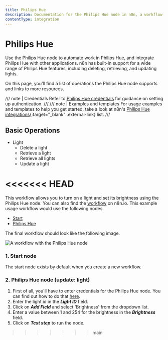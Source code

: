 ```yaml
---
title: Philips Hue
description: Documentation for the Philips Hue node in n8n, a workflow automation platform. Includes details of operations and configuration, and links to examples and credentials information.
contentType: integration
---
```


# Philips Hue

Use the Philips Hue node to automate work in Philips Hue, and integrate Philips Hue with other applications. n8n has built-in support for a wide range of Philips Hue features, including deleting, retrieving, and updating lights. 

On this page, you'll find a list of operations the Philips Hue node supports and links to more resources.

/// note | Credentials
Refer to [Philips Hue credentials](/integrations/builtin/credentials/philipshue/) for guidance on setting up authentication. 
///
/// note | Examples and templates
For usage examples and templates to help you get started, take a look at n8n's [Philips Hue integrations](https://n8n.io/integrations/philips-hue/){:target="_blank" .external-link} list.
///

## Basic Operations

* Light
    * Delete a light
    * Retrieve a light
    * Retrieve all lights
    * Update a light



<<<<<<< HEAD
=======
This workflow allows you to turn on a light and set its brightness using the Philips Hue node. You can also find the [workflow](https://n8n.io/workflows/666) on n8n.io. This example usage workflow would use the following nodes.
- [Start](/integrations/builtin/core-nodes/n8n-nodes-base.start/)
- [Philips Hue]()

The final workflow should look like the following image.

![A workflow with the Philips Hue node](/_images/integrations/builtin/app-nodes/philipshue/workflow.png)

### 1. Start node

The start node exists by default when you create a new workflow.

### 2. Philips Hue node (update: light)

1. First of all, you'll have to enter credentials for the Philips Hue node. You can find out how to do that [here](/integrations/builtin/credentials/philipshue/).
2. Enter the light id in the ***Light ID*** field.
3. Click on ***Add Field*** and select 'Brightness' from the dropdown list.
4. Enter a value between 1 and 254 for the brightness in the ***Brightness*** field.
5. Click on ***Test step*** to run the node.
>>>>>>> main

